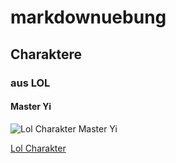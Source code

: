 # markdownuebung

## Charaktere
### aus LOL
#### Master Yi


![Lol Charakter Master Yi](https://www.mobafire.com/images/champion/square/master-yi.png)

[Lol Charakter](https://euw.leagueoflegends.com/de/game-info/champions/)


